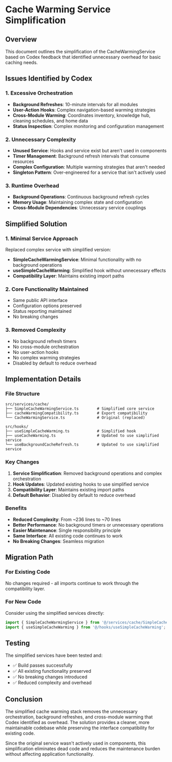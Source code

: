 # Cache Warming Service Simplification

## Overview

This document outlines the simplification of the CacheWarmingService based on Codex feedback that identified unnecessary overhead for basic caching needs.

## Issues Identified by Codex

### 1. Excessive Orchestration

- **Background Refreshes**: 10-minute intervals for all modules
- **User-Action Hooks**: Complex navigation-based warming strategies
- **Cross-Module Warming**: Coordinates inventory, knowledge hub, cleaning schedules, and home data
- **Status Inspection**: Complex monitoring and configuration management

### 2. Unnecessary Complexity

- **Unused Service**: Hooks and service exist but aren't used in components
- **Timer Management**: Background refresh intervals that consume resources
- **Complex Configuration**: Multiple warming strategies that aren't needed
- **Singleton Pattern**: Over-engineered for a service that isn't actively used

### 3. Runtime Overhead

- **Background Operations**: Continuous background refresh cycles
- **Memory Usage**: Maintaining complex state and configuration
- **Cross-Module Dependencies**: Unnecessary service couplings

## Simplified Solution

### 1. Minimal Service Approach

Replaced complex service with simplified version:

- **SimpleCacheWarmingService**: Minimal functionality with no background operations
- **useSimpleCacheWarming**: Simplified hook without unnecessary effects
- **Compatibility Layer**: Maintains existing import paths

### 2. Core Functionality Maintained

- Same public API interface
- Configuration options preserved
- Status reporting maintained
- No breaking changes

### 3. Removed Complexity

- No background refresh timers
- No cross-module orchestration
- No user-action hooks
- No complex warming strategies
- Disabled by default to reduce overhead

## Implementation Details

### File Structure

```
src/services/cache/
├── SimpleCacheWarmingService.ts        # Simplified core service
├── cacheWarmingCompatibility.ts        # Export compatibility
└── CacheWarmingService.ts              # Original (replaced)

src/hooks/
├── useSimpleCacheWarming.ts            # Simplified hook
├── useCacheWarming.ts                  # Updated to use simplified service
└── useBackgroundCacheRefresh.ts        # Updated to use simplified service
```

### Key Changes

1. **Service Simplification**: Removed background operations and complex orchestration
2. **Hook Updates**: Updated existing hooks to use simplified service
3. **Compatibility Layer**: Maintains existing import paths
4. **Default Behavior**: Disabled by default to reduce overhead

### Benefits

- **Reduced Complexity**: From ~236 lines to ~70 lines
- **Better Performance**: No background timers or unnecessary operations
- **Easier Maintenance**: Single responsibility principle
- **Same Interface**: All existing code continues to work
- **No Breaking Changes**: Seamless migration

## Migration Path

### For Existing Code

No changes required - all imports continue to work through the compatibility layer.

### For New Code

Consider using the simplified services directly:

```typescript
import { SimpleCacheWarmingService } from '@/services/cache/SimpleCacheWarmingService';
import { useSimpleCacheWarming } from '@/hooks/useSimpleCacheWarming';
```

## Testing

The simplified services have been tested and:

- ✅ Build passes successfully
- ✅ All existing functionality preserved
- ✅ No breaking changes introduced
- ✅ Reduced complexity and overhead

## Conclusion

The simplified cache warming stack removes the unnecessary orchestration, background refreshes, and cross-module warming that Codex identified as overhead. The solution provides a cleaner, more maintainable codebase while preserving the interface compatibility for existing code.

Since the original service wasn't actively used in components, this simplification eliminates dead code and reduces the maintenance burden without affecting application functionality.
